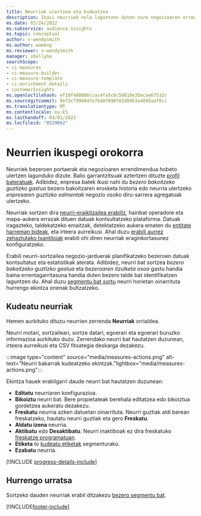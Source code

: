 ```yaml
---
title: Neurriak ulertzea eta kudeatzea
description: Ikasi neurriek nola laguntzen duten zure negozioaren errendimendua aztertzen eta islatzen.
ms.date: 03/24/2022
ms.subservice: audience-insights
ms.topic: conceptual
author: v-wendysmith
ms.author: wameng
ms.reviewer: v-wendysmith
manager: shellyha
searchScope:
- ci-measures
- ci-measure-builder
- ci-measure-template
- ci-enrichment-details
- customerInsights
ms.openlocfilehash: ef10f480086ccac4fa5c6c58818e35ecae67532c
ms.sourcegitcommit: 9ef2cf99b847e7bd8f890f83d84b3a4045aaf8cc
ms.translationtype: MT
ms.contentlocale: eu-ES
ms.lasthandoff: 04/01/2022
ms.locfileid: "8529662"
---
```

# <a name="measures-overview"></a>Neurrien ikuspegi orokorra

Neurriek bezeroen portaerak eta negozioaren errendimendua hobeto ulertzen lagunduko dizute. Balio garrantzitsuak aztertzen dituzte [profil bateratuak](data-unification.md). Adibidez, enpresa batek ikusi nahi du *bezero bakoitzeko guztizko gastua* bezero bakoitzaren erosketa historia edo neurria ulertzeko *enpresaren guztizko salmentak* negozio osoko diru-sarrera agregatuak ulertzeko.  

Neurriak sortzen dira [neurri-eraikitzailea erabiliz](measure-builder.md), hainbat operadore eta mapa-aukera errazak dituen datuak kontsultatzeko plataforma. Datuak iragazteko, taldekatzeko emaitzak, detektatzeko aukera ematen du [entitate harreman bideak](relationships.md), eta irteera aurreikusi. Ahal duzu [erabili aurrez zehaztutako txantiloiak](measure-templates.md) erabili ohi diren neurriak eraginkortasunez konfiguratzeko.

Erabili neurri-sortzailea negozio-jarduerak planifikatzeko bezeroen datuak kontsultatuz eta estatistikak aterata. Adibidez, neurri bat sortzea *bezero bakoitzeko guztizko gastua* eta *bezeroaren itzulketa osoa* gastu handia baina errentagarritasuna handia duten bezero talde bat identifikatzen laguntzen du. Ahal duzu [segmentu bat sortu](segments.md) neurri horietan oinarrituta hurrengo ekintza onenak bultzatzeko.

## <a name="manage-your-measures"></a>Kudeatu neurriak

Hemen aurkituko dituzu neurrien zerrenda **Neurriak** orrialdea.

Neurri motari, sortzaileari, sortze datari, egoerari eta egoerari buruzko informazioa aurkituko duzu. Zerrendako neurri bat hautatzen duzunean, irteera aurreikusi eta CSV fitxategia deskarga dezakezu.

:::image type="content" source="media/measures-actions.png" alt-text="Neurri bakarrak kudeatzeko ekintzak."lightbox="media/measures-actions.png":::

Ekintza hauek erabilgarri daude neurri bat hautatzen duzunean:

- **Editatu** neurriaren konfigurazioa.
- **Bikoiztu** neurri bat. Bere propietateak berehala editatzea edo bikoiztua gordetzea aukeratu dezakezu.
- **Freskatu** neurria azken datuetan oinarrituta. Neurri guztiak aldi berean freskatzeko, hautatu neurri guztiak eta gero **Freskatu**.
- **Aldatu izena** neurria.
- **Aktibatu** edo **Desaktibatu**. Neurri inaktiboak ez dira freskatuko [freskatze programatuan](system.md#schedule-tab).
- **Etiketa** to [kudeatu etiketak](work-with-tags-columns.md#manage-tags) segmenturako.
- **Ezabatu** neurria.

[!INCLUDE [progress-details-include](../includes/progress-details-pane.md)]

## <a name="next-step"></a>Hurrengo urratsa

Sortzeko dauden neurriak erabil ditzakezu [bezero segmentu bat](segments.md).

[!INCLUDE[footer-include](../includes/footer-banner.md)]
